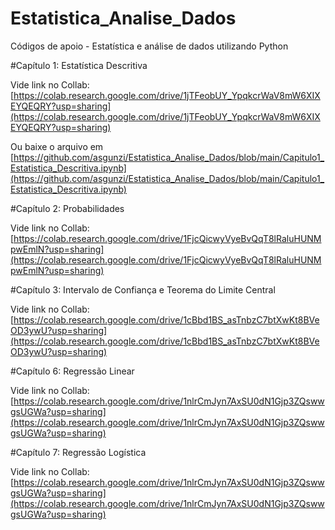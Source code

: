 # Estatistica_Analise_Dados
Códigos de apoio - Estatística e análise de dados utilizando Python


#Capítulo 1: Estatística Descritiva

Vide link no Collab: [https://colab.research.google.com/drive/1jTFeobUY_YpqkcrWaV8mW6XIXEYQEQRY?usp=sharing](https://colab.research.google.com/drive/1jTFeobUY_YpqkcrWaV8mW6XIXEYQEQRY?usp=sharing)

Ou baixe o arquivo em
[https://github.com/asgunzi/Estatistica_Analise_Dados/blob/main/Capitulo1_Estatistica_Descritiva.ipynb](https://github.com/asgunzi/Estatistica_Analise_Dados/blob/main/Capitulo1_Estatistica_Descritiva.ipynb)


#Capítulo 2: Probabilidades

Vide link no Collab: [https://colab.research.google.com/drive/1FjcQicwyVyeBvQqT8lRaluHUNMpwEmlN?usp=sharing](https://colab.research.google.com/drive/1FjcQicwyVyeBvQqT8lRaluHUNMpwEmlN?usp=sharing)

#Capítulo 3: Intervalo de Confiança e Teorema do Limite Central

Vide link no Collab: [https://colab.research.google.com/drive/1cBbd1BS_asTnbzC7btXwKt8BVeOD3ywU?usp=sharing](https://colab.research.google.com/drive/1cBbd1BS_asTnbzC7btXwKt8BVeOD3ywU?usp=sharing)



#Capítulo 6: Regressão Linear

Vide link no Collab: [https://colab.research.google.com/drive/1nlrCmJyn7AxSU0dN1Gjp3ZQswwgsUGWa?usp=sharing](https://colab.research.google.com/drive/1nlrCmJyn7AxSU0dN1Gjp3ZQswwgsUGWa?usp=sharing)


#Capítulo 7: Regressão Logística

Vide link no Collab: [https://colab.research.google.com/drive/1nlrCmJyn7AxSU0dN1Gjp3ZQswwgsUGWa?usp=sharing](https://colab.research.google.com/drive/1nlrCmJyn7AxSU0dN1Gjp3ZQswwgsUGWa?usp=sharing)




